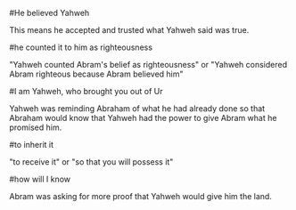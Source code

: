 #He believed Yahweh

This means he accepted and trusted what Yahweh said was true.

#he counted it to him as righteousness

"Yahweh counted Abram's belief as righteousness" or "Yahweh considered Abram righteous because Abram believed him"

#I am Yahweh, who brought you out of Ur

Yahweh was reminding Abraham of what he had already done so that Abraham would know that Yahweh had the power to give Abram what he promised him.

#to inherit it

"to receive it" or "so that you will possess it"

#how will I know

Abram was asking for more proof that Yahweh would give him the land.